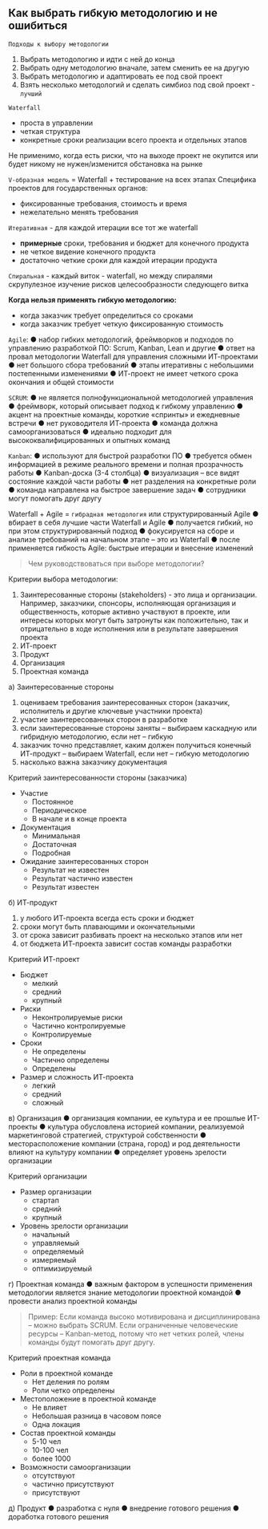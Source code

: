 
## Как выбрать гибкую методологию и не ошибиться

`Подходы к выбору методологии`
1. Выбрать методологию и идти с ней до конца
2. Выбрать одну методологию вначале, затем сменить ее на другую
3. Выбрать методологию и адаптировать ее под свой проект
4. Взять несколько методологий и сделать симбиоз под свой проект - `лучший`

`Waterfall`
* проста в управлении
* четкая структура
* конкретные сроки реализации всего проекта и отдельных этапов

Не применимо, когда есть риски, что на выходе проект не окупится или будет никому не нужен/изменится обстановка на рынке

`V-образная модель` = Waterfall + тестирование на всех этапах
Специфика проектов для государственных органов:
* фиксированные требования, стоимость и время
* нежелательно менять требования

`Итеративная` - для каждой итерации все тот же waterfall
* **примерные** сроки, требования и бюджет для конечного продукта
* не четкое видение конечного продукта
* достаточно четкие сроки для каждой итерации продукта

`Спиральная` - каждый виток - waterfall, но между спиралями скрупулезное изучение рисков целесообразности следующего витка

**Когда нельзя применять гибкую методологию:**
* когда заказчик требует определиться со сроками
* когда заказчик требует четкую фиксированную стоимость

`Agile`: 
● набор гибких методологий, фреймворков и подходов по управлению разработкой ПО: Scrum, Kanban, Lean
и другие
● ответ на провал методологии Waterfall для управления сложными ИТ-проектами
● нет большого сбора требований
● этапы итеративны с небольшими постепенными изменениями
● ИТ-проект не имеет четкого срока окончания и общей стоимости

`SCRUM`: 
● не является полнофункциональной методологией управления
● фреймворк, который описывает подход к гибкому управлению
● акцент на проектные команды, короткие «спринты» и ежедневные встречи
● нет руководителя ИТ-проекта
● команда должна самоорганизоваться
● идеально подходит для высококвалифицированных и опытных команд

`Kanban`:
● используют для быстрой разработки ПО
● требуется обмен информацией в режиме реального времени и полная прозрачность работы
● Kanban-доска (3-4 столбца)
● визуализация – все видят состояние каждой части работы
● нет разделения на конкретные роли
● команда направлена на быстрое завершение задач
● сотрудники могут помогать друг другу


Waterfall  + Agile = `гибрадная методология` или структурированный Agile
● вбирает в себя лучшие части Waterfall и Agile
● получается гибкий, но при этом структурированный подход
● фокусируется на сборе и анализе требований на начальном этапе – это из Waterfall
● после применяется гибкость Agile: быстрые итерации и внесение изменений

> Чем руководствоваться при выборе методологии?

Критерии выбора методологии:  
1. Заинтересованные стороны (stakeholders) - это лица и организации. Например, заказчики, спонсоры, исполняющая организация и общественность, которые активно участвуют в проекте, или интересы которых могут
быть затронуты как положительно, так и отрицательно в ходе исполнения или в результате завершения проекта
2. ИТ-проект
3. Продукт
4. Организация
5. Проектная команда

а) Заинтересованные стороны
1. оцениваем требования заинтересованных сторон (заказчик, исполнитель и другие ключевые участники проекта)
2. участие заинтересованных сторон в разработке
3. если заинтересованные стороны заняты – выбираем каскадную или гибридную методологию, если нет – гибкую
4. заказчик точно представляет, каким должен получиться конечный ИТ-продукт – выбираем Waterfall, если нет – гибкую методологию
5. насколько важна заказчику документация

Критерий заинтересованности стороны (заказчика)
  * Участие
    * Постоянное
    * Периодическое
    * В начале и в конце проекта
  * Документация
    * Минимальная
    * Достаточная
    * Подробная
  * Ожидание заинтересованных сторон
    * Результат не известен
    * Результат частично известен
    * Результат известен

б) ИТ-продукт
1. у любого ИТ-проекта всегда есть сроки и бюджет
2. сроки могут быть плавающими и окончательными
3. от срока зависит разбивать проект на несколько этапов или нет
4. от бюджета ИТ-проекта зависит состав команды разработки

Критерий ИТ-проект
  * Бюджет
    * мелкий
    * средний
    * крупный
  * Риски
    * Неконтролируемые риски
    * Частично контролируемые
    * Контролируемые
  * Сроки
    * Не определены
    * Частично определены
    * Определены
  * Размер и сложность ИТ-проекта
    * легкий
    * средний
    * сложный

в) Организация
● организация компании, ее культура и ее прошлые ИТ-проекты
● культура обусловлена историей компании, реализуемой маркетинговой стратегией, структурой собственности
● месторасположение компании (страна, город) и род деятельности влияют на культуру компании
● определяет уровень зрелости организации

Критерий организации
  * Размер организации
    * стартап
    * средний
    * крупный
  * Уровень зрелости организации
    * начальный
    * управляемый
    * определяемый
    * измеряемый
    * оптимизируемый

г) Проектная команда
● важным фактором в успешности применения методологии является знание методологии проектной командой
● провести анализ проектной команды

> Пример: Если команда высоко мотивирована и дисциплинирована – можно выбрать SCRUM.
Если ограниченные человеческие ресурсы – Kanban-метод, потому что нет четких
ролей, члены команды будут помогать друг другу.

Критерий проектная команда
  * Роли в проектной команде
    * Нет деления по ролям
    * Роли четко определены
  * Местоположение в проектной команде
    * Не влияет
    * Небольшая разница в часовом поясе
    * Одна локация
  * Состав проектной команды
    * 5-10 чел
    * 10-100 чел
    * более 1000
  * Возможности самоорганизации
    * отсутствуют
    * частично присутствуют
    * присутствуют

д) Продукт
● разработка с нуля
● внедрение готового решения
● доработка готового решения